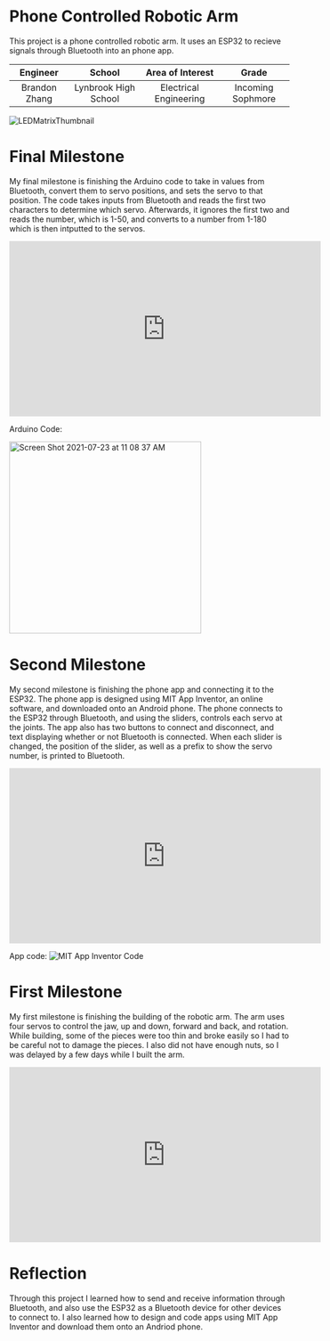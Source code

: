 ﻿# Phone Controlled Robotic Arm
This project is a phone controlled robotic arm. It uses an ESP32 to recieve signals through Bluetooth into an phone app. 

| **Engineer** | **School** | **Area of Interest** | **Grade** |
|:--:|:--:|:--:|:--:|
| Brandon Zhang | Lynbrook High School | Electrical Engineering | Incoming Sophmore

![LEDMatrixThumbnail](https://user-images.githubusercontent.com/64446009/124314501-5ae38600-db27-11eb-8300-bf81c78d73fe.jpeg)
  
# Final Milestone
My final milestone is finishing the Arduino code to take in values from Bluetooth, convert them to servo positions, and sets the servo to that position. The code takes inputs from Bluetooth and reads the first two characters to determine which servo. Afterwards, it ignores the first two and reads the number, which is 1-50, and converts to a number from 1-180 which is then intputted to the servos.

<html><iframe width="560" height="315" src="https://www.youtube.com/embed/5K65qKzmIDI" title="YouTube video player" frameborder="0" allow="accelerometer; autoplay; clipboard-write; encrypted-media; gyroscope; picture-in-picture" allowfullscreen></iframe></html>

Arduino Code:

<img width="345" alt="Screen Shot 2021-07-23 at 11 08 37 AM" src="https://user-images.githubusercontent.com/64446009/126823546-db129fbd-7030-45a9-b592-ec0bf11888db.png">


# Second Milestone
My second milestone is finishing the phone app and connecting it to the ESP32. The phone app is designed using MIT App Inventor, an online software, and downloaded onto an Android phone. The phone connects to the ESP32 through Bluetooth, and using the sliders, controls each servo at the joints. The app also has two buttons to connect and disconnect, and text displaying whether or not Bluetooth is connected. When each slider is changed, the position of the slider, as well as a prefix to show the servo number, is printed to Bluetooth. 

<html><iframe width="560" height="315" src="https://www.youtube.com/embed/CL_Ch6y5oyo" title="YouTube video player" frameborder="0" allow="accelerometer; autoplay; clipboard-write; encrypted-media; gyroscope; picture-in-picture" allowfullscreen></iframe></html>

App code:
![MIT App Inventor Code](https://user-images.githubusercontent.com/64446009/126823391-31409fcc-2a69-4ecb-9b25-02d5727ed3c3.png)

# First Milestone
  
My first milestone is finishing the building of the robotic arm. The arm uses four servos to control the jaw, up and down, forward and back, and rotation. While building, some of the pieces were too thin and broke easily so I had to be careful not to damage the pieces. I also did not have enough nuts, so I was delayed by a few days while I built the arm.

<html><iframe width="560" height="315" src="https://www.youtube.com/embed/lD5OQyxPeas" title="YouTube video player" frameborder="0" allow="accelerometer; autoplay; clipboard-write; encrypted-media; gyroscope; picture-in-picture" allowfullscreen></iframe></html>



# Reflection

Through this project I learned how to send and receive information through Bluetooth, and also use the ESP32 as a Bluetooth device for other devices to connect to. I also learned how to design and code apps using MIT App Inventor and download them onto an Andriod phone. 
